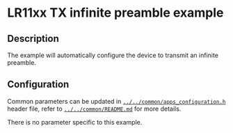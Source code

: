 # LR11xx TX infinite preamble example

## Description

The example will automatically configure the device to transmit an infinite preamble.

## Configuration

Common parameters can be updated in [`../../common/apps_configuration.h`](../../common/apps_configuration.h) header file, refer to [`../../common/README.md`](../../common/README.md) for more details.

There is no parameter specific to this example.
